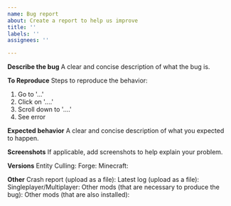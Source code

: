 ```yaml
---
name: Bug report
about: Create a report to help us improve
title: ''
labels: ''
assignees: ''

---
```


**Describe the bug**
A clear and concise description of what the bug is.

**To Reproduce**
Steps to reproduce the behavior:
1. Go to '...'
2. Click on '....'
3. Scroll down to '....'
4. See error

**Expected behavior**
A clear and concise description of what you expected to happen.

**Screenshots**
If applicable, add screenshots to help explain your problem.

**Versions**
Entity Culling:
Forge:
Minecraft:

**Other**
Crash report (upload as a file):
Latest log (upload as a file):
Singleplayer/Multiplayer:
Other mods (that are necessary to produce the bug):
Other mods (that are also installed):
